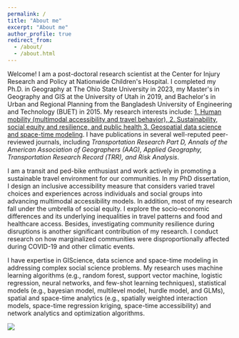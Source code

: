 ```yaml
---
permalink: /
title: "About me"
excerpt: "About me"
author_profile: true
redirect_from:
  - /about/
  - /about.html
---
```


Welcome! I am a post-doctoral research scientist at the Center for Injury Research and Policy at Nationwide Children's Hospital. I completed my Ph.D. in Geography at The Ohio State University in 2023, my Master's in Geography and GIS at the University of Utah in 2019, and Bachelor's in Urban and Regional Planning from the Bangladesh University of Engineering and Technology (BUET) in 2015. My research interests include: <u>1. Human mobility (multimodal accessibility and travel behavior), 2. Sustainability, social equity and resilience, and public health 3. Geospatial data science and space-time modeling</u>. I have publications in several well-reputed peer-reviewed journals, including <i> Transportation Research Part D, Annals of the American Association of Geographers (AAG), Applied Geography, Transportation Research Record (TRR), and Risk Analysis</i>.

I am a transit and ped-bike enthusiast and work actively in promoting a sustainable travel environment for our communities. In my PhD dissertation, I design an inclusive accessibility measure that considers varied travel choices and experiences across individuals and social groups into advancing multimodal accessibility models. In addition, most of my research fall under the umbrella of social equity. I explore the socio-economic differences and its underlying inequalities in travel patterns and food and healthcare access. Besides, investigating community resilience during disruptions is another significant contribution of my research. I conduct research on how marginalized communities were disproportionally affected during COVID-19 and other climatic events.

I have expertise in GIScience, data science and space-time modeling in addressing complex social science problems. My research uses machine learning algorithms (e.g., random forest, support vector machine, logistic regression, neural networks, and few-shot learning techniques), statistical models (e.g., bayesian model, multilevel model, hurdle model, and GLMs), spatial and space-time analytics (e.g., spatially weighted interaction models, space-time regression kriging, space-time accessibility) and network analytics and optimization algorithms.

<img src="(/images/site-logo.png)">
